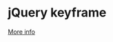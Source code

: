 jQuery keyframe
===============

[More info](http://www.iamntz.com/3157/frontend-developer/css-keyframe-based-events/)